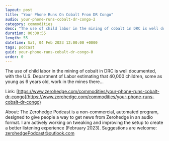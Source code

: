 ```yaml
---
layout: post
title: "Your Phone Runs On Cobalt From DR Congo"
audio: your-phone-runs-cobalt-dr-congo-2
category: commodities
desc: "The use of child labor in the mining of cobalt in DRC is well documented, with the U.S. Department of Labor estimating that 40,000 children, some as young as 6 years old, work in the mines there..."
duration: 00:00:55
length: 55
datetime: Sat, 04 Feb 2023 12:00:00 +0000
tags: podcast
guid: your-phone-runs-cobalt-dr-congo-0
order: 0
---
```

The use of child labor in the mining of cobalt in DRC is well documented, with the U.S. Department of Labor estimating that 40,000 children, some as young as 6 years old, work in the mines there...

Link: [https://www.zerohedge.com/commodities/your-phone-runs-cobalt-dr-congo](https://www.zerohedge.com/commodities/your-phone-runs-cobalt-dr-congo)

About: The Zerohedge Podcast is a non-commercial, automated program, designed to give people a way to get news from Zerohedge in an audio format.  I am actively working on tweaking and improving the setup to create a better listening experience (February 2023).  Suggestions are welcome: [zerohedgePodcast@outlook.com](mailto:zerohedgePodcast@outlook.com)